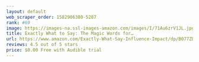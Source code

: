 ```yaml
---
layout: default 
﻿web_scraper_order: 1582906380-5287
rank: #69
image: https://images-na.ssl-images-amazon.com/images/I/71Au6zrV1JL.jpg
title: Exactly What to Say: The Magic Words for…
url: https://www.amazon.com/Exactly-What-Say-Influence-Impact/dp/B077ZDX69T/ref=zg_mw_audible_69?_encoding=UTF8&psc=1&refRID=8A6QF3909XK0JHQBT5YX
reviews: 4.5 out of 5 stars
price: $0.00 Free with Audible trial
---
```

